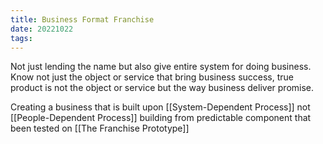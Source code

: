 ```yaml
---
title: Business Format Franchise
date: 20221022
tags:
---
```


Not just lending the name but also give entire system for doing business.
Know not just the object or service that bring business success, true product is not the object or service but the way business deliver promise. 

Creating a business that is built upon [[System-Dependent Process]] not [[People-Dependent Process]] 
building from predictable component that been tested on [[The Franchise Prototype]]